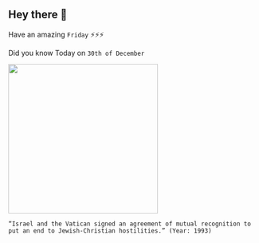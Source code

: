 ## Hey there 👋
Have an amazing `Friday` ⚡⚡⚡

Did you know Today on `30th of December`
 
 [<img src="https://www.thejc.com/image/policy:1.84095:1480905719/pope-peres.jpg" width="300" />](https://www.thejc.com/on-this-day-israel-and-the-vatican-establish-diplomatic-relations-1.20267) 
 ```
“Israel and the Vatican signed an agreement of mutual recognition to put an end to Jewish-Christian hostilities.” (Year: 1993)
```
